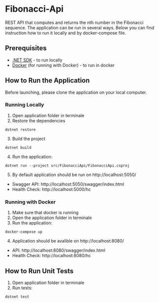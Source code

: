 # Fibonacci-Api
REST API that computes and returns the nth number in the Fibonacci sequence.
The application can be run in several ways. Below you can find instruction how to run it locally and by docker-compose file.

## Prerequisites
* [.NET SDK](https://dotnet.microsoft.com/en-us/download) - to run locally 
* [Docker](https://www.docker.com/) (for running with Docker) - to run in docker

## How to Run the Application
Before launching, please clone the application on your local computer.

### Running Locally
1) Open application folder in terminale
2) Restore the dependencies
```
dotnet restore
```
3) Build the project
```
dotnet build
```
4) Run the application:
```
dotnet run --project src/FibonacciApi/FibonacciApi.csproj
```
5) By default application should be run on http://localhost:5050/
- Swagger API: http://localhost:5050/swagger/index.html
- Health Check: http://localhost:5000/hc

### Running with Docker
1) Make sure that docker is running
2) Open the application folder in terminale
3) Run the application:
```
docker-compose up 
```
4) Application should be avalible on http://localhost:8080/
- API: http://localhost:8080/swagger/index.html
- Health Check: http://localhost:8080/hc

## How to Run Unit Tests
1) Open application folder in terminale
2) Run tests:
```
dotnet test
```
